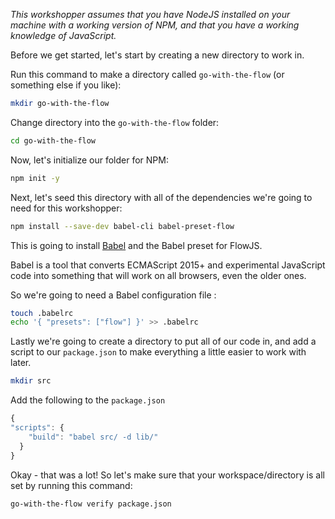 _This workshopper assumes that you have NodeJS installed on your machine with a working version of NPM, and that you have a working knowledge of JavaScript._

Before we get started, let's start by creating a new directory to work in.

Run this command to make a directory called `go-with-the-flow` (or something else if you like):

```bash
mkdir go-with-the-flow
```

Change directory into the `go-with-the-flow` folder:

```bash
cd go-with-the-flow
```

Now, let's initialize our folder for NPM:

```bash
npm init -y
```

Next, let's seed this directory with all of the dependencies we're going to need for this workshopper:

```bash
npm install --save-dev babel-cli babel-preset-flow
```

This is going to install [Babel](https://babeljs.io/docs/en/index.html) and the Babel preset for FlowJS.

Babel is a tool that converts ECMAScript 2015+ and experimental JavaScript code into something that will work on all browsers, even the older ones.

So we're going to need a Babel configuration file :

```bash
touch .babelrc
echo '{ "presets": ["flow"] }' >> .babelrc
```

Lastly we're going to create a directory to put all of our code in, and add a script to our `package.json` to make everything a little easier to work with later.

```bash
mkdir src
```

Add the following to the `package.json`
```js
{
"scripts": {
    "build": "babel src/ -d lib/"
  }
}
```

Okay - that was a lot! So let's make sure that your workspace/directory is all set by running this command:

```bash
go-with-the-flow verify package.json
```
